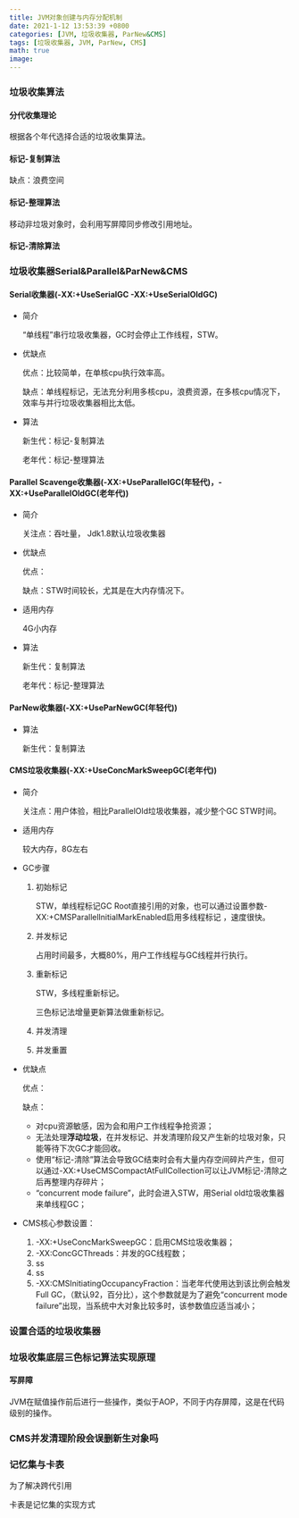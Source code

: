 ```yaml
---
title: JVM对象创建与内存分配机制
date: 2021-1-12 13:53:39 +0800
categories: [JVM, 垃圾收集器, ParNew&CMS]
tags: [垃圾收集器, JVM, ParNew, CMS]
math: true
image: 
---
```


### 垃圾收集算法

#### 分代收集理论

根据各个年代选择合适的垃圾收集算法。 

#### 标记-复制算法



缺点：浪费空间



#### 标记-整理算法

移动非垃圾对象时，会利用写屏障同步修改引用地址。



#### 标记-清除算法





### 垃圾收集器Serial&Parallel&ParNew&CMS



#### Serial收集器(-XX:+UseSerialGC -XX:+UseSerialOldGC)

- 简介

  “单线程”串行垃圾收集器，GC时会停止工作线程，STW。

- 优缺点

  优点：比较简单，在单核cpu执行效率高。

  缺点：单线程标记，无法充分利用多核cpu，浪费资源，在多核cpu情况下，效率与并行垃圾收集器相比太低。

- 算法

  新生代：标记-复制算法

  老年代：标记-整理算法

#### Parallel Scavenge收集器(-XX:+UseParallelGC(年轻代)，-XX:+UseParallelOldGC(老年代))

- 简介

  关注点：吞吐量， Jdk1.8默认垃圾收集器

- 优缺点

  优点：

  缺点：STW时间较长，尤其是在大内存情况下。

- 适用内存

  4G小内存

- 算法

  新生代：复制算法

  老年代：标记-整理算法

  







#### ParNew收集器(-XX:+UseParNewGC(年轻代))



- 算法

  新生代：复制算法

#### CMS垃圾收集器(-XX:+UseConcMarkSweepGC(老年代))

- 简介

  关注点：用户体验，相比ParallelOld垃圾收集器，减少整个GC STW时间。

- 适用内存

  较大内存，8G左右

- GC步骤

  1. 初始标记

     STW，单线程标记GC Root直接引用的对象，也可以通过设置参数-XX:+CMSParallellnitialMarkEnabled启用多线程标记  ，速度很快。

  2. 并发标记

     占用时间最多，大概80%，用户工作线程与GC线程并行执行。

  3. 重新标记

     STW，多线程重新标记。

     三色标记法增量更新算法做重新标记。

  4. 并发清理

  5. 并发重置

- 优缺点

  优点：

  缺点：

  - 对cpu资源敏感，因为会和用户工作线程争抢资源；
  - 无法处理**浮动垃圾**，在并发标记、并发清理阶段又产生新的垃圾对象，只能等待下次GC才能回收。
  - 使用“标记-清除”算法会导致GC结束时会有大量内存空间碎片产生，但可以通过-XX:+UseCMSCompactAtFullCollection可以让JVM标记-清除之后再整理内存碎片；
  - “concurrent mode failure”，此时会进入STW，用Serial old垃圾收集器来单线程GC；

- CMS核心参数设置：

  1. -XX:+UseConcMarkSweepGC：启用CMS垃圾收集器；
  2. -XX:ConcGCThreads：并发的GC线程数；
  3. ss
  4. ss
  5. -XX:CMSInitiatingOccupancyFraction：当老年代使用达到该比例会触发Full GC，（默认92，百分比），这个参数就是为了避免“concurrent mode failure”出现，当系统中大对象比较多时，该参数值应适当减小；

  

### 设置合适的垃圾收集器





### 垃圾收集底层三色标记算法实现原理



#### 写屏障

JVM在赋值操作前后进行一些操作，类似于AOP，不同于内存屏障，这是在代码级别的操作。

### CMS并发清理阶段会误删新生对象吗



### 记忆集与卡表

为了解决跨代引用

卡表是记忆集的实现方式

